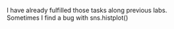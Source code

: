 I have already fulfilled those tasks along previous labs.  
Sometimes I find a bug with sns.histplot()
